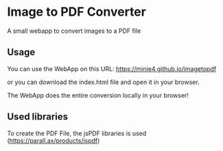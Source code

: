 # Image to PDF Converter
A small webapp to convert images to a PDF file

## Usage
You can use the WebApp on this URL:
https://minie4.github.io/imagetopdf

or you can download the index.html file and open it in your browser.

The WebApp does the entire conversion locally in your browser!

## Used libraries
To create the PDF File, the jsPDF libraries is used (https://parall.ax/products/jspdf)
